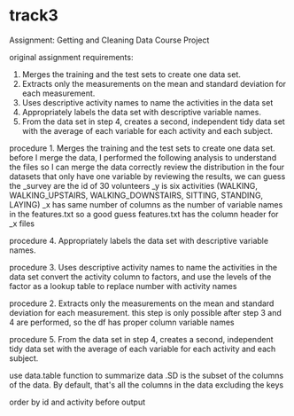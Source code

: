 # track3
Assignment: Getting and Cleaning Data Course Project

original assignment requirements:
1. Merges the training and the test sets to create one data set.
2. Extracts only the measurements on the mean and standard deviation for each measurement.
3. Uses descriptive activity names to name the activities in the data set
4. Appropriately labels the data set with descriptive variable names.
5. From the data set in step 4, creates a second, independent tidy data set with the average of each variable for each activity and each subject.


procedure 1. Merges the training and the test sets to create one data set.
 before I merge the data, I performed the following analysis to understand the files
 so I can merge the data correctly
 review the distribution in the four datasets that only have one variable
 by reviewing the results, we can guess the _survey are the id of 30 volunteers
 _y is six activities (WALKING, WALKING_UPSTAIRS, WALKING_DOWNSTAIRS, SITTING, STANDING, LAYING)
 _x has same number of columns as the number of variable names in the features.txt
 so a good guess features.txt has the column header for _x files


procedure 4. Appropriately labels the data set with descriptive variable names.


procedure 3. Uses descriptive activity names to name the activities in the data set
convert the activity column to factors, and use the levels of the factor as a lookup table 
 to replace number with activity names

procedure 2. Extracts only the measurements on the mean and standard deviation for each measurement.
this step is only possible after step 3 and 4 are performed, so the df has proper column variable names


procedure 5. From the data set in step 4, creates a second, independent tidy data set with the average 
 of each variable for each activity and each subject.

 use data.table function to summarize data
 .SD is the subset of the columns of the data. 
 By default, that's all the columns in the data excluding the keys 

order by id and activity before output

